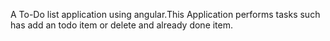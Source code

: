 A To-Do list application using angular.This Application performs tasks such has add an todo item or delete and already done item.
